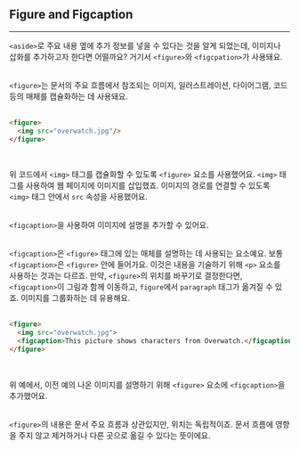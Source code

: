 ## Figure and Figcaption
---
`<aside>`로 주요 내용 옆에 추가 정보를 넣을 수 있다는 것을 알게 되었는데, 이미지나 삽화를 추가하고자 한다면 어떨까요? 거기서 `<figure>`와 `<figcpation>`가 사용돼요.
<br>
<br>

`<figure>`는 문서의 주요 흐름에서 참조되는 이미지, 일러스트레이션, 다이어그램, 코드 등의 매체를 캡슐화하는 데 사용돼요.
<br>
<br>

```html
<figure>
  <img src="overwatch.jpg"/>
</figure>
```
<br>

위 코드에서 `<img>` 태그를 캡슐화할 수 있도록 `<figure>` 요소를 사용했어요. `<img>` 태그를 사용하여 웹 페이지에 이미지를 삽입했죠. 이미지의 경로를 연결할 수 있도록 `<img>` 태그 안에서 `src` 속성을 사용했어요.
<br>
<br>

`<figcaption>`을 사용하여 이미지에 설명을 추가할 수 있어요.
<br>
<br>

`<figcaption>`은 `<figure>` 태그에 있는 매체를 설명하는 데 사용되는 요소예요. 보통 `<figcaption>`은 `<figure>` 안에 들어가요. 이것은 내용을 기술하기 위해 `<p>` 요소를 사용하는 것과는 다르죠. 만약, `<figure>`의 위치를 바꾸기로 결정한다면, `<figcaption>`이 그림과 함께 이동하고, `figure`에서 `paragraph` 태그가 옮겨질 수 있죠. 이미지를 그룹화하는 데 유용해요.
<br>
<br>

```html
<figure>
  <img src="overwatch.jpg">
  <figcaption>This picture shows characters from Overwatch.</figcaption>
</figure>
```
<br>

위 예에서, 이전 예의 나온 이미지를 설명하기 위해 `<figure>` 요소에 `<figcaption>`을 추가했어요.
<br>
<br>

`<figure>`의 내용은 문서 주요 흐름과 상관있지만, 위치는 독립적이죠. 문서 흐름에 영향을 주지 않고 제거하거나 다른 곳으로 옮길 수 있다는 뜻이에요.